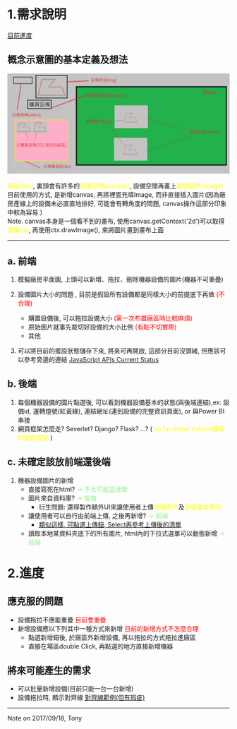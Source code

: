 # 1.需求說明

[目前進度](./index.html)

## 概念示意圖的基本定義及想法
![如果看到這句話, 代表圖片不見了, 請自行開啟Illustration.jpg](./Illustration.jpg)



<font color="yellow">廠區(div)</font>, 裏頭會有許多的<font color="yellow">設備空間(canvas)</font>, 設備空間再畫上<font color="yellow">設備圖片(image)</font> <br />
目前使用的方式, 是新增canvas, 再將裡面充填Image, 而非直接插入圖片(因為廠房產線上的設備未必直直地排好, 可能會有轉角度的問題, canvas操作這部分印象中較為容易.) <br />
Note. canvas本身是一個看不到的畫布, 使用canvas.getContext('2d')可以取得<font color="yellow">畫筆ctx</font>, 再使用ctx.drawImage(), 來將圖片畫到畫布上面

---

## a. 前端
1. 模擬廠房平面圖, 上頭可以新增、拖拉、刪除機器設備的圖片(機器不可重疊)
2. 設備圖片大小的問題 , 目前是假設所有設備都是同樣大小的前提底下再做 <font color="red"> (不合理)</font>
    - 購置設備後, 可以拖拉設備大小  <font color="red"> (第一次布置廠區時比較麻煩)</font>
    - 原始圖片就事先裁切好設備的大小比例 <font color="red"> (有點不切實際)</font>
    - 其他

3. 可以將目前的擺設狀態儲存下來, 將來可再開啟, 這部分目前沒頭緒, 但應該可以參考旁邊的連結 [JavaScript APIs Current Status](https://www.w3.org/standards/techs/js#w3c_all)

## b. 後端
1. 每個機器設備的圖片點選後, 可以看到機器設備基本的狀態(與後端連結),ex: 設備id, 運轉燈號(紅黃綠), 連結網址(連到設備的完整資訊頁面), or 與Power BI串接
2. 網頁框架怎麼走? Severlet? Django? Flask? ...? ( <font color="yellow">so far prefer Python體系的網頁框架</font> )

## c. 未確定該放前端還後端
1. 機器設備圖片的新增
    - 直接寫死在html? <font color="lightgreen"> -> 不太可能這樣做</font>
    - 圖片來自資料庫? <font color="lightgreen"> -> 後端</font>
        - 衍生問題: 還得製作額外UI來讓使用者上傳<font color="yellow">設備圖片</font>及<font color="yellow">設備基本屬性</font>
    - 讓使用者可以自行由前端上傳, 之後再新增? <font color="lightgreen"> -> 前端</font>  
        - [類似這樣, 可點選上傳鈕, Select再參考上傳後的清單](http://knuckles.disp.cc/github/imgUpload/imgUpload.html)
    - 讀取本地某資料夾底下的所有圖片, html內的下拉式選單可以動態新增 <font color="lightgreen"> -> 前端</font>


# 2.進度

## 應克服的問題
- 設備拖拉不應能重疊 <font color="red"> 目前會重疊 </font>
- 新增設備應以下列其中一種方式來新增 <font color="red"> 目前的新增方式不怎麼合理 </font>
    - 點選新增鈕後, 於廠區外新增設備, 再以拖拉的方式拖拉進廠區
    - 直接在場區double Click, 再點選的地方直接新增機器


## 將來可能產生的需求
- 可以批量新增設備(目前只能一台一台新增)
- 設備拖拉時, 顯示對齊線 [對齊線範例(但有瑕疵)](http://runjs.cn/code/7woaho1m)

--- 
Note on 2017/09/18, Tony